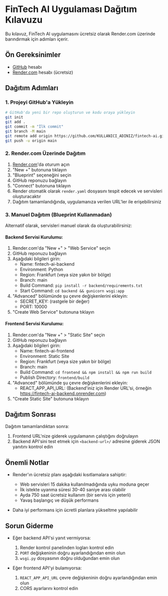 # FinTech AI Uygulaması Dağıtım Kılavuzu

Bu kılavuz, FinTech AI uygulamasını ücretsiz olarak Render.com üzerinde barındırmak için adımları içerir.

## Ön Gereksinimler

- [GitHub](https://github.com) hesabı
- [Render.com](https://render.com) hesabı (ücretsiz)

## Dağıtım Adımları

### 1. Projeyi GitHub'a Yükleyin

```bash
# GitHub'da yeni bir repo oluşturun ve kodu oraya yükleyin
git init
git add .
git commit -m "İlk commit"
git branch -M main
git remote add origin https://github.com/KULLANICI_ADINIZ/fintech-ai.git
git push -u origin main
```

### 2. Render.com Üzerinde Dağıtım

1. [Render.com](https://render.com)'da oturum açın
2. "New +" butonuna tıklayın
3. "Blueprint" seçeneğini seçin
4. GitHub reponuzu bağlayın
5. "Connect" butonuna tıklayın
6. Render otomatik olarak `render.yaml` dosyasını tespit edecek ve servisleri oluşturacaktır
7. Dağıtım tamamlandığında, uygulamanıza verilen URL'ler ile erişebilirsiniz

### 3. Manuel Dağıtım (Blueprint Kullanmadan)

Alternatif olarak, servisleri manuel olarak da oluşturabilirsiniz:

#### Backend Servisi Kurulumu:

1. Render.com'da "New +" > "Web Service" seçin
2. GitHub reponuzu bağlayın
3. Aşağıdaki bilgileri girin:
   - Name: fintech-ai-backend
   - Environment: Python
   - Region: Frankfurt (veya size yakın bir bölge)
   - Branch: main
   - Build Command: `pip install -r backend/requirements.txt`
   - Start Command: `cd backend && gunicorn wsgi:app`
4. "Advanced" bölümünde şu çevre değişkenlerini ekleyin:
   - SECRET_KEY: (rastgele bir değer)
   - PORT: 10000
5. "Create Web Service" butonuna tıklayın

#### Frontend Servisi Kurulumu:

1. Render.com'da "New +" > "Static Site" seçin
2. GitHub reponuzu bağlayın
3. Aşağıdaki bilgileri girin:
   - Name: fintech-ai-frontend
   - Environment: Static Site
   - Region: Frankfurt (veya size yakın bir bölge) 
   - Branch: main
   - Build Command: `cd frontend && npm install && npm run build`
   - Publish Directory: `frontend/build`
4. "Advanced" bölümünde şu çevre değişkenlerini ekleyin:
   - REACT_APP_API_URL: (Backend'iniz için Render URL'si, örneğin https://fintech-ai-backend.onrender.com)
5. "Create Static Site" butonuna tıklayın

## Dağıtım Sonrası

Dağıtım tamamlandıktan sonra:

1. Frontend URL'nize giderek uygulamanın çalıştığını doğrulayın
2. Backend API'sini test etmek için `<backend-url>/` adresine giderek JSON yanıtını kontrol edin

## Önemli Notlar

- Render'ın ücretsiz planı aşağıdaki kısıtlamalara sahiptir:
  - Web servisleri 15 dakika kullanılmadığında uyku moduna geçer
  - İlk istekte uyanma süresi 30-40 saniye arası olabilir
  - Ayda 750 saat ücretsiz kullanım (bir servis için yeterli)
  - Yavaş başlangıç ve düşük performans

- Daha iyi performans için ücretli planlara yükseltme yapılabilir

## Sorun Giderme

- Eğer backend API'si yanıt vermiyorsa:
  1. Render kontrol panelinden logları kontrol edin
  2. `PORT` değişkeninin doğru ayarlandığından emin olun
  3. `wsgi.py` dosyasının doğru olduğundan emin olun

- Eğer frontend API'yi bulamıyorsa:
  1. `REACT_APP_API_URL` çevre değişkeninin doğru ayarlandığından emin olun
  2. CORS ayarlarını kontrol edin 